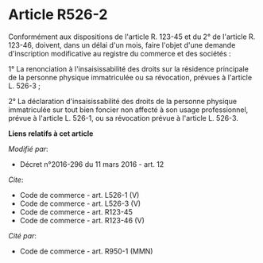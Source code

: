 # Article R526-2

Conformément aux dispositions de l'article R. 123-45 et du 2° de l'article R. 123-46, doivent, dans un délai d'un mois, faire
l'objet d'une demande d'inscription modificative au registre du commerce et des sociétés : 

1° La renonciation à l'insaisissabilité des droits sur la résidence principale de la personne physique immatriculée ou sa
révocation, prévues à l'article L. 526-3 ; 

2° La déclaration d'insaisissabilité des droits de la personne physique immatriculée sur tout bien foncier non affecté à son
usage professionnel, prévue à l'article L. 526-1, ou sa révocation prévue à l'article L. 526-3.

**Liens relatifs à cet article**

_Modifié par_:

  - Décret n°2016-296 du 11 mars 2016 - art. 12

_Cite_:

  - Code de commerce - art. L526-1 (V)
  - Code de commerce - art. L526-3 (V)
  - Code de commerce - art. R123-45
  - Code de commerce - art. R123-46 (V)

_Cité par_:

  - Code de commerce - art. R950-1 (MMN)
